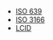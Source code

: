 - [ISO 639](docs/standard_iso639.md)
- [ISO 3166](docs/standard_iso3166.md)
- [LCID](docs/standard_lcid.md)